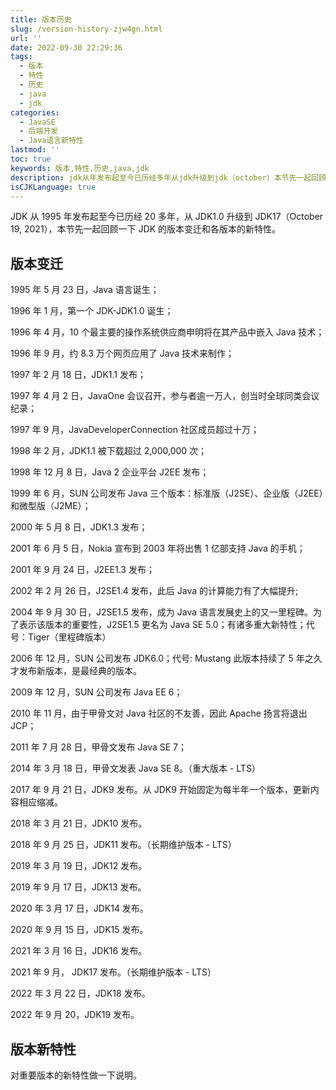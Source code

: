```yaml
---
title: 版本历史
slug: /version-history-zjw4gn.html
url: ''
date: 2022-09-30 22:29:36
tags:
  - 版本
  - 特性
  - 历史
  - java
  - jdk
categories:
  - JavaSE
  - 后端开发
  - Java语言新特性
lastmod: ''
toc: true
keywords: 版本,特性,历史,java,jdk
description: jdk从年发布起至今已历经多年从jdk升级到jdk（october）本节先一起回顾一下jdk的版本变迁和各版本的新特性。版本变迁年月日java语言诞生_年月第一个jdkjdk诞生_年月个最主要的操作系统供应商申明将在其产品中嵌入java技术_年月约万个网页应用了java技术来制作_年月日jdk发布_年月日javaone会议召开参与者逾一万人创当时全球同类会议纪录javadeveloperconnection社区成员超过十万_年月jdk被下载超过次_年月日java企业平台jee发布_年月sun公司发布
isCJKLanguage: true
---
```

JDK 从 1995 年发布起至今已历经 20 多年，从 JDK1.0 升级到 JDK17（October 19, 2021），本节先一起回顾一下 JDK 的版本变迁和各版本的新特性。

## 版本变迁

1995 年 5 月 23 日，Java 语言诞生；

1996 年 1 月，第一个 JDK-JDK1.0 诞生；

1996 年 4 月，10 个最主要的操作系统供应商申明将在其产品中嵌入 Java 技术；

1996 年 9 月，约 8.3 万个网页应用了 Java 技术来制作；

1997 年 2 月 18 日，JDK1.1 发布；

1997 年 4 月 2 日，JavaOne 会议召开，参与者逾一万人，创当时全球同类会议纪录；

1997 年 9 月，JavaDeveloperConnection 社区成员超过十万；

1998 年 2 月，JDK1.1 被下载超过 2,000,000 次；

1998 年 12 月 8 日，Java 2 企业平台 J2EE 发布；

1999 年 6 月，SUN 公司发布 Java 三个版本：标准版（J2SE）、企业版（J2EE）和微型版（J2ME）；

2000 年 5 月 8 日，JDK1.3 发布；

2001 年 6 月 5 日，Nokia 宣布到 2003 年将出售 1 亿部支持 Java 的手机；

2001 年 9 月 24 日，J2EE1.3 发布；

2002 年 2 月 26 日，J2SE1.4 发布，此后 Java 的计算能力有了大幅提升;

2004 年 9 月 30 日，J2SE1.5 发布，成为 Java 语言发展史上的又一里程碑。为了表示该版本的重要性，J2SE1.5 更名为 Java SE 5.0；有诸多重大新特性；代号：Tiger（里程碑版本）

2006 年 12 月，SUN 公司发布 JDK6.0；代号: Mustang 此版本持续了 5 年之久才发布新版本，是最经典的版本。

2009 年 12 月，SUN 公司发布 Java EE 6；

2010 年 11 月，由于甲骨文对 Java 社区的不友善，因此 Apache 扬言将退出 JCP；

2011 年 7 月 28 日，甲骨文发布 Java SE 7；

2014 年 3 月 18 日，甲骨文发表 Java SE 8。（重大版本 - LTS）

2017 年 9 月 21 日，JDK9 发布。从 JDK9 开始固定为每半年一个版本，更新内容相应缩减。

2018 年 3 月 21 日，JDK10 发布。

2018 年 9 月 25 日，JDK11 发布。（长期维护版本 - LTS）

2019 年 3 月 19 日，JDK12 发布。

2019 年 9 月 17 日，JDK13 发布。

2020 年 3 月 17 日，JDK14 发布。

2020 年 9 月 15 日，JDK15 发布。

2021 年 3 月 16 日，JDK16 发布。

2021 年 9 月， JDK17 发布。（长期维护版本 - LTS）

2022 年 3 月 22 日，JDK18 发布。

2022 年 9 月 20，JDK19 发布。

## 版本新特性

对重要版本的新特性做一下说明。